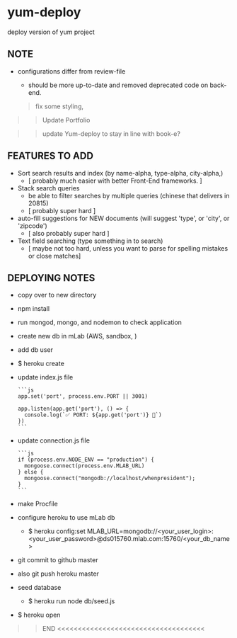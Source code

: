 # yum-deploy
deploy version of yum project


## NOTE

- configurations differ from review-file
  - should be more up-to-date and removed deprecated code on back-end.


  > fix some styling,
>> Update Portfolio

>> update Yum-deploy to stay in line with book-e?






## FEATURES TO ADD

- Sort search results and index (by name-alpha, type-alpha, city-alpha,)
  + [ probably much easier with better Front-End frameworks. ]
- Stack search queries
  - be able to filter searches by multiple queries (chinese that delivers in 20815)
  + [ probably super hard ]
- auto-fill suggestions for NEW documents (will suggest 'type', or 'city', or 'zipcode')
  + [ also probably super hard ]
- Text field searching (type something in to search)
  + [ maybe not too hard, unless you want to parse for spelling mistakes or close matches]


## DEPLOYING NOTES

- copy over to new directory
- npm install
- run mongod, mongo, and nodemon to check application

- create new db in mLab (AWS, sandbox, <db-name>)
- add db user

- $ heroku create <app-name>

- update index.js file

      ```js
      app.set('port', process.env.PORT || 3001)

      app.listen(app.get('port'), () => {
        console.log(`✅ PORT: ${app.get('port')} 🌟`)
      })
      ```
- update connection.js file

      ```js
      if (process.env.NODE_ENV == "production") {
        mongoose.connect(process.env.MLAB_URL)
      } else {
        mongoose.connect("mongodb://localhost/whenpresident");
      }
      ```

- make Procfile

- configure heroku to use mLab db
   - $ heroku config:set MLAB_URL=mongodb://<your_user_login>:<your_user_password>@ds015760.mlab.com:15760/<your_db_name>

- git commit to github master
- also git push heroku master

- seed database
  - $ heroku run node db/seed.js

- $ heroku open


>> END <<<<<<<<<<<<<<<<<<<<<<<<<<<<<<<<<<<<
